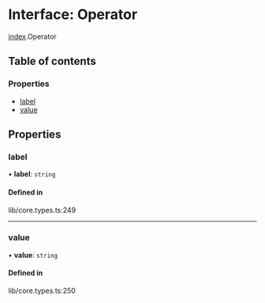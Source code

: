# Interface: Operator

[index](../wiki/index).Operator

## Table of contents

### Properties

- [label](../wiki/index.Operator#label)
- [value](../wiki/index.Operator#value)

## Properties

### label

• **label**: `string`

#### Defined in

lib/core.types.ts:249

___

### value

• **value**: `string`

#### Defined in

lib/core.types.ts:250
